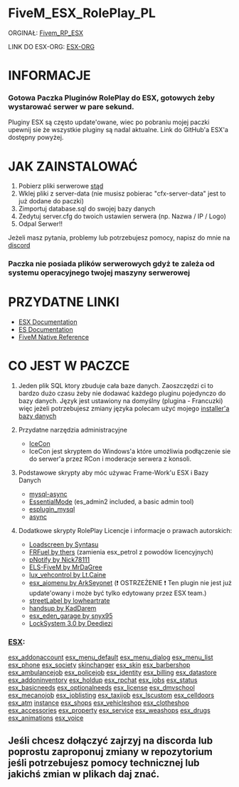 # FiveM_ESX_RolePlay_PL

ORGINAŁ:
[Fivem_RP_ESX](https://github.com/majormarcin/Fivem_RP_ESX)

LINK DO ESX-ORG:
[ESX-ORG](https://github.com/ESX-Org)


# INFORMACJE

### Gotowa Paczka Pluginów RolePlay do ESX, gotowych żeby wystarować serwer w pare sekund.

Pluginy ESX są często update'owane, wiec po pobraniu mojej paczki upewnij sie że wszystkie pluginy są nadal aktualne. Link do GitHub'a ESX'a dostępny powyżej.


# JAK ZAINSTALOWAĆ

1. Pobierz pliki serwerowe [stąd](https://docs.fivem.net/server/)
2. Wklej pliki z server-data (nie musisz pobierac "cfx-server-data" jest to już dodane do paczki)
3. Zimportuj database.sql do swojej bazy danych
4. Zedytuj server.cfg do twoich ustawien serwera (np. Nazwa / IP / Logo)
5. Odpal Serwer!!

Jeżeli masz pytania, problemy lub potrzebujesz pomocy, napisz do mnie na [discord](https://discord.gg/TRWXRDw)

### Paczka nie posiada plików serwerowych gdyż te zależa od systemu operacyjnego twojej maszyny serwerowej


# PRZYDATNE LINKI
- [ESX Documentation](https://esx-org.github.io/) 
- [ES Documentation](https://docs.essentialmode.com/)
- [FiveM Native Reference](https://runtime.fivem.net/doc/reference.html)


# CO JEST W PACZCE

1. Jeden plik SQL ktory zbuduje cała baze danych. Zaoszczędzi ci to bardzo dużo czasu żeby nie dodawać każdego pluginu pojedynczo do bazy danych. Język jest ustawiony na domyślny (plugina - Francuzki) więc jeżeli potrzebujesz zmiany języka polecam użyć mojego [installer'a bazy danych](https://zelkowski.pl/fivem/)

2. Przydatne narzędzia administracyjne
    - [IceCon](https://github.com/icedream/icecon/releases)
    - IceCon jest skryptem do Windows'a które umożliwia podłączenie sie do serwer'a przez RCon i moderacje serwera z konsoli.

3. Podstawowe skrypty aby móc używac Frame-Work'u ESX i Bazy Danych
   - [mysql-async](https://github.com/brouznouf/fivem-mysql-async/releases/latest)
   - [EssentialMode](https://essentialmode.com/) (es_admin2 included, a basic admin tool)
   - [esplugin_mysql](https://forum.fivem.net/t/release-essentialmode-base/3665/1181)
   - [async](https://github.com/ESX-Org/async/releases/latest)

4. Dodatkowe skrypty RolePlay
Licencje i informacje o prawach autorskich:
    - [Loadscreen by Syntasu](https://github.com/Syntasu/synn-loadscreen)
   - [FRFuel by thers](https://github.com/thers/FRFuel)     (zamienia esx_petrol z powodów licencyjnych)
   - [pNotify by Nick78111](https://github.com/Nick78111/pNotify)
   - [ELS-FiveM by MrDaGree](https://github.com/MrDaGree/ELS-FiveM)
   - [lux_vehcontrol by Lt.Caine](https://forum.fivem.net/t/release-luxart-vehicle-control/17304)
   - [esx_aiomenu by ArkSeyonet](https://github.com/ArkSeyonet/esx_aiomenu)     (:exclamation: OSTRZEŻENIE :exclamation: Ten plugin nie jest już update'owany i może być tylko edytowany przez ESX team.)
   - [streetLabel by lowheartrate](https://github.com/lowheartrate/streetLabel)
   - [handsup by KadDarem](https://github.com/KadDarem/Walkable-Hands-Up)
   - [esx_eden_garage by snyx95](https://github.com/snyx95/esx_eden_garage)
   - [LockSystem 3.0 by Deediezi](https://github.com/Deediezi/FiveM_LockSystem)


### [ESX](https://github.com/ESX-Org): 
[esx_addonaccount](https://github.com/ESX-Org/esx_addonaccount)
[esx_menu_default](https://github.com/ESX-Org/esx_menu_default)
[esx_menu_dialog](https://github.com/ESX-Org/esx_menu_dialog)
[esx_menu_list](https://github.com/ESX-Org/esx_menu_list)
[esx_phone](https://github.com/ESX-Org/esx_phone)
[esx_society](https://github.com/ESX-Org/esx_society)
[skinchanger](https://github.com/ESX-Org/skinchanger)
[esx_skin](https://github.com/ESX-Org/esx_skin)
[esx_barbershop](https://github.com/ESX-Org/esx_barbershop)
[esx_ambulancejob](https://github.com/ESX-Org/esx_ambulancejob)
[esx_policejob](https://github.com/ESX-Org/esx_policejob)
[esx_identity](https://github.com/ESX-Org/esx_identity)
[esx_billing](https://github.com/ESX-Org/esx_billing)
[esx_datastore](https://github.com/ESX-Org/esx_datastore)
[esx_addoninventory](https://github.com/ESX-Org/esx_addoninventory)
[esx_holdup](https://github.com/ESX-Org/esx_holdup)
[esx_rpchat](https://github.com/ESX-Org/esx_rpchat)
[esx_jobs](https://github.com/ESX-Org/esx_jobs)
[esx_status](https://github.com/ESX-Org/esx_status)
[esx_basicneeds](https://github.com/ESX-Org/esx_basicneeds)
[esx_optionalneeds](https://github.com/ESX-Org/esx_optionalneeds)
[esx_license](https://github.com/ESX-Org/esx_license)
[esx_dmvschool](https://github.com/ESX-Org/esx_dmvschool)
[esx_mecanojob](https://github.com/ESX-Org/esx_mecanojob)
[esx_joblisting](https://github.com/ESX-Org/esx_joblisting)
[esx_taxijob](https://github.com/ESX-Org/esx_taxijob)
[esx_lscustom](https://github.com/ESX-Org/esx_lscustom)
[esx_celldoors](https://github.com/StockholmCityRP/esx_celldoors)
[esx_atm](https://github.com/ESX-Org/esx_atm)
[instance](https://github.com/ESX-Org/instance)
[esx_shops](https://github.com/ESX-Org/esx_shops)
[esx_vehicleshop](https://github.com/ESX-Org/esx_vehicleshop)
[esx_clotheshop](https://github.com/ESX-Org/esx_clotheshop)
[esx_accessories](https://github.com/ESX-Org/esx_accessories)
[esx_property](https://github.com/ESX-Org/esx_property)
[esx_service](https://github.com/ESX-Org/esx_service)
[esx_weashops](https://github.com/ESX-Org/esx_weashops)
[esx_drugs](https://github.com/ESX-Org/esx_drugs)
[esx_animations](https://github.com/ESX-Org/esx_animations)
[esx_voice](https://github.com/ESX-Org/esx_voice)



## Jeśli chcesz dołączyć zajrzyj na discorda lub poprostu zaproponuj zmiany w repozytorium jeśli potrzebujesz pomocy technicznej lub jakichś zmian w plikach daj znać.
